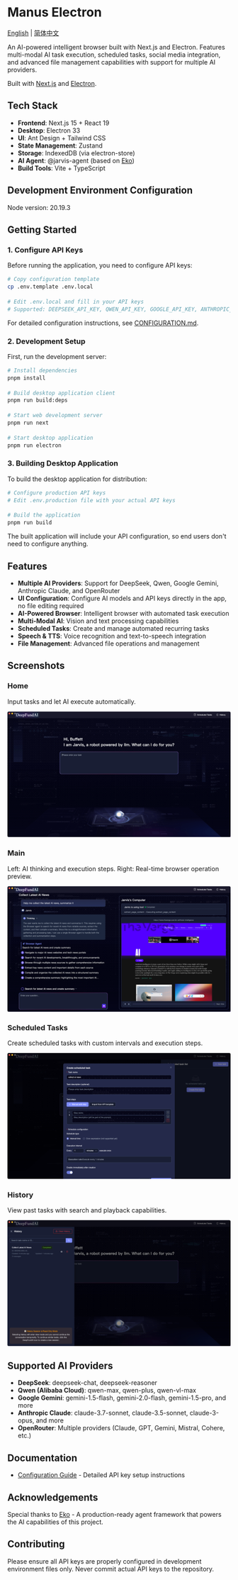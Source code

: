 # Manus Electron

[English](./README.md) | [简体中文](./README.zh-CN.md)

An AI-powered intelligent browser built with Next.js and Electron. Features multi-modal AI task execution, scheduled tasks, social media integration, and advanced file management capabilities with support for multiple AI providers.

Built with [Next.js](https://nextjs.org) and [Electron](https://electronjs.org).

## Tech Stack

- **Frontend**: Next.js 15 + React 19
- **Desktop**: Electron 33
- **UI**: Ant Design + Tailwind CSS
- **State Management**: Zustand
- **Storage**: IndexedDB (via electron-store)
- **AI Agent**: @jarvis-agent (based on [Eko](https://github.com/FellouAI/eko))
- **Build Tools**: Vite + TypeScript

## Development Environment Configuration
Node version: 20.19.3

## Getting Started

### 1. Configure API Keys

Before running the application, you need to configure API keys:

```bash
# Copy configuration template
cp .env.template .env.local

# Edit .env.local and fill in your API keys
# Supported: DEEPSEEK_API_KEY, QWEN_API_KEY, GOOGLE_API_KEY, ANTHROPIC_API_KEY, OPENROUTER_API_KEY
```

For detailed configuration instructions, see [CONFIGURATION.md](./docs/CONFIGURATION.md).

### 2. Development Setup

First, run the development server:

```bash
# Install dependencies
pnpm install

# Build desktop application client
pnpm run build:deps

# Start web development server
pnpm run next

# Start desktop application
pnpm run electron
```

### 3. Building Desktop Application

To build the desktop application for distribution:

```bash
# Configure production API keys
# Edit .env.production file with your actual API keys

# Build the application
pnpm run build
```

The built application will include your API configuration, so end users don't need to configure anything.

## Features

- **Multiple AI Providers**: Support for DeepSeek, Qwen, Google Gemini, Anthropic Claude, and OpenRouter
- **UI Configuration**: Configure AI models and API keys directly in the app, no file editing required
- **AI-Powered Browser**: Intelligent browser with automated task execution
- **Multi-Modal AI**: Vision and text processing capabilities
- **Scheduled Tasks**: Create and manage automated recurring tasks
- **Speech & TTS**: Voice recognition and text-to-speech integration
- **File Management**: Advanced file operations and management

## Screenshots

### Home
Input tasks and let AI execute automatically.

![Home](./docs/shotscreen/home.png)

### Main
Left: AI thinking and execution steps. Right: Real-time browser operation preview.

![Main](./docs/shotscreen/main.png)

### Scheduled Tasks
Create scheduled tasks with custom intervals and execution steps.

![Scheduled Tasks](./docs/shotscreen/schedule.png)

### History
View past tasks with search and playback capabilities.

![History](./docs/shotscreen/history.png)

## Supported AI Providers

- **DeepSeek**: deepseek-chat, deepseek-reasoner
- **Qwen (Alibaba Cloud)**: qwen-max, qwen-plus, qwen-vl-max
- **Google Gemini**: gemini-1.5-flash, gemini-2.0-flash, gemini-1.5-pro, and more
- **Anthropic Claude**: claude-3.7-sonnet, claude-3.5-sonnet, claude-3-opus, and more
- **OpenRouter**: Multiple providers (Claude, GPT, Gemini, Mistral, Cohere, etc.)

## Documentation

- [Configuration Guide](./docs/CONFIGURATION.md) - Detailed API key setup instructions

## Acknowledgements

Special thanks to [Eko](https://github.com/FellouAI/eko) - A production-ready agent framework that powers the AI capabilities of this project.

## Contributing

Please ensure all API keys are properly configured in development environment files only. Never commit actual API keys to the repository.